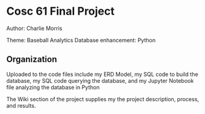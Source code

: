 # Cosc 61 Final Project
Author: Charlie Morris

Theme: Baseball Analytics
Database enhancement: Python

## Organization
Uploaded to the code files include my ERD Model, my SQL code to build the database, my SQL code querying the database, and my Jupyter Notebook file analyzing the database in Python <br>

The Wiki section of the project supplies my the project description, process, and results. 
